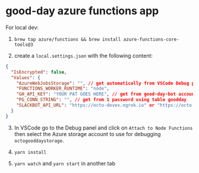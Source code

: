 # good-day azure functions app

For local dev:

1. `brew tap azure/functions && brew install azure-functions-core-tools@3`

2. create a `local.settings.json` with the following content:

```json
{
  "IsEncrypted": false,
  "Values": {
    "AzureWebJobsStorage": "", // get automatically from VSCode Debug panel
    "FUNCTIONS_WORKER_RUNTIME": "node",
    "GH_API_KEY": "YOUR PAT GOES HERE", // get from good-day-bot account on GitHub
    "PG_CONN_STRING": "", // get from 1 password using table goodday
    "SLACKBOT_API_URL": "https://octo-devex.ngrok.io" or "https://octo-good-day-bot.azurewebsites.net/"
  }
}
```

3. In VSCode go to the Debug panel and click on `Attach to Node Functions` then select the Azure storage account to use for debugging `octogooddaystorage`.

4. `yarn install`

5. `yarn watch` and `yarn start` in another tab